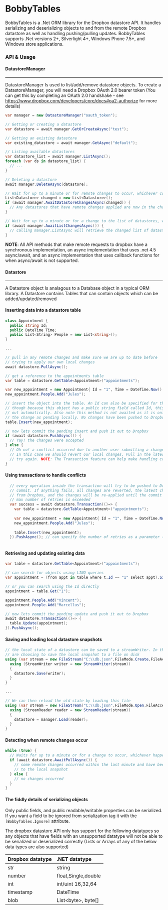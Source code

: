 BobbyTables
===========

BobbyTables is a .Net ORM library for the Dropbox datastore API. It handles serializing and deserializing objects to and from the remote Dropbox datastore as well as handling pushing/pulling updates. BobbyTables supports .Net versions 2+, Silverlight 4+, Windows Phone 7.5+, and Windows store applications.

### API & Usage

#### DatastoreManager
---------------------
DatastoreManager Is used to list/add/remove datastore objects. To create a DatastoreManager, you will need a Dropbox OAuth 2.0 bearer token (You can get this by completing an OAuth 2.0 handshake - see https://www.dropbox.com/developers/core/docs#oa2-authorize for more details)

```c#
var manager = new DatastoreManager("oauth_token");

// Getting or creating a datastore
var datastore = await manager.GetOrCreateAsync("test");

// Getting an existing datastore
var existing_datastore = await manager.GetAsync("default");

// Listing available datastores
var datastore_list = await manager.ListAsync();
foreach (var ds in datastore_list) {
  // ...
}

// Deleting a datastore
await manager.DeleteAsync(datastore);

// Wait for up to a minute or for remote changes to occur, whichever comes first
List<Datastore> changed = new List<Datastore>();
if (await manager.AwaitDatastoreChangesAsync(changed)) {
  // Any datastores that have remote changes applied are now in the changed list
}

// Wait for up to a minute or for a change to the list of datastores, whichever comes first
if (await manager.AwaitListChangesAsync()) {
  // calling manager.ListAsync will retrieve the changed list of datastores
}
```

__NOTE__: All API methods that make remote requests to dropbox have a synchronous implementation, an async implementation that uses .net 4.5 async/await, and an async implementation that uses callback functions for when async/await is not supported.

#### Datastore
--------------
A Datastore object Is analagous to a Database object in a typical ORM library. A Datastore contains Tables that can contain objects which can be added/updated/removed

#### Inserting data into a datastore table
```c#
class Appointment {
  public string Id;
  public DateTime Time;
  public List<String> People = new List<string>();
}

...

// pull in any remote changes and make sure we are up to date before
// trying to apply our own local changes
await datastore.PullAsync();

// get a reference to the appointments table
var table = datastore.GetTable<Appointment>("appointments");

var new_appointment = new Appointment{ Id = "1", Time = DateTime.Now() };
new_appointment.People.Add("Jules");

// insert the object into the table. An Id can also be specified for this method
// though because this object has a public string field called Id, this is worked
// out automatically. Also note this method is not awaited as it is only recording
// the change as pending locally. No changes have been pushed to Dropbox yet.
table.Insert(new_appointment);

// now lets commit the pending insert and push it out to Dropbox
if (await datastore.PushAsync()) {
  // Yay! the changes were accepted
} else {
  // Oh no! a conflict occurred due to another user submitting a change concurrently.
  // In this case we should revert our local changes, Pull in the latest changes and
  // try again. NOTE: The Transaction feature can help make handling conflicts easier.
}
```

#### Using transactions to handle conflicts
```c#
  // every operation inside the transaction will try to be pushed to Dropbox in a single
  // commit. If anything fails, all changes are reverted, the latest changes are pulled
  // from Dropbox, and the changes will be re-applied until the commit succeeds, or the 
  // max number of retries is exceeded
  var success = await datastore.Transaction(()=> {
    var table = datastore.GetTable<Appointment>("appointments");
    
    var new_appointment = new Appointment{ Id = "1", Time = DateTime.Now() };
    new_appointment.People.Add("Jules");
    
    table.Insert(new_appointment);
  }).PushAsync(); // can specify the number of retries as a parameter (default 1)
  
```

#### Retrieving and updating existing data
```c#
var table = datastore.GetTable<Appointment>("appointments");

// can search for objects using LINQ queries
var appointment = (from appt in table where t.Id == "1" select appt).SingleOrDefault();

// or you can search using the Id directly
appointment = table.Get("1");

appointment.People.Add("Vincent");
appointment.People.Add("Marcellus");

// now lets commit the pending update and push it out to Dropbox
await datastore.Transaction(()=> {
  table.Update(appointment);
}).PushAsync();
```

#### Saving and loading local datastore snapshots
```c#
// the local state of a datastore can be saved to a streamWriter. In this case we
// are choosing to save the local snapshot to a file on disk
using (var stream = new FileStream("C:\\db.json",FileMode.Create,FileAccess.Write)) {
  using (StreamWriter writer = new StreamWriter(stream))
  {
  	datastore.Save(writer);
  }
}

...

// We can then reload the old state by loading this file
using (var stream = new FileStream("C:\\db.json",FileMode.Open,FileAccess.Read)) {
  using (StreamReader reader = new StreamReader(stream))
  {
  	datastore = manager.Load(reader);
  }
}
```

#### Detecting when remote changes occur
```c#
while (true) {
  // Waits for up to a minute or for a change to occur, whichever happens first
  if (await datastore.AwaitPullAsync()) {
    // some remote changes occurred within the last minute and have been pulled in
    // to the local snapshot
  } else {
    // no changes occurred
  }
}
```

#### The fiddly details of serializing objects

Only public fields, and public readable/writable properties can be serialized. If you want a field to be ignored from serialization tag it with the <code>[BobbyTables.Ignore]</code> attribute.

The dropbox datastore API only has support for the following datatypes so any objects that have fields with an unsupported datatype will not be able to be serialized or deserialized correctly (Lists or Arrays of any of the below data types are also supported)

| Dropbox datatype | .NET datatype         |
|------------------|:----------------------|
| str              | string                |
| number           | float,Single,double   |
| int              | int/uint 16,32,64     |
| timestamp        | DateTime              |
| blob             | List\<byte\>, byte[]  |
